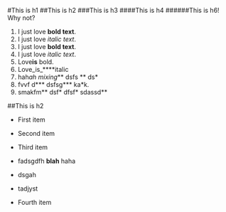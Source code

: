 #This is h1
##This is h2
###This is h3
####This is h4
######This is h6! Why not?
 1. I just love **bold text**.
 2. I just love *italic text*.
 2. I just love __bold text__.
 2. I just love _italic text_.
 3. Love**is** bold.
6. Love_is_****italic
 3. hah*ah mixing*** dsfs ** ds*
4. fvvf d*** dsfsg*** ka*k.
5. smakfm** dsf* dfsf* sdassd**

##This is h2
  + First item
* Second item
 - Third item
 + fadsgdfh **blah** haha
 * dsgah
 - tadjyst
 + Fourth item 
